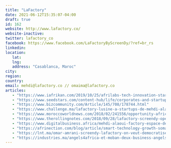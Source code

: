 ```yaml
---
title: "LaFactory"
date: 2021-06-12T15:35:07-04:00
draft: true
id: 162
website: http://www.lafactory.co/
website-inactive: 
twitter: lafactory_co
facebook: https://www.facebook.com/LaFactoryByScreenDy/?ref=br_rs
linkedin: 
location: 
   lat: 
   lng: 
   address: "Casablanca, Maroc"
city: 
region: 
country: 
email: mehdi@lafactory.co // omaima@lafactory.co
articles:
   - "https://www.iafrikan.com/2019/10/25/afrilabs-tech-innovation-startups-hubs-africa/"
   - "https://www.seedstars.com/content-hub/life/corporates-and-startups-morocco-worlds-apart-or-match-made-heaven/"
   - "https://www.bizcommunity.com/Article/145/708/178744.html"
   - "https://www.challenge.ma/lafactory-lusine-a-startups-de-mehdi-alaoui-88755/"
   - "https://www.moroccoworldnews.com/2018/02/241556/opportunity-african-startups-morocco-host-first-ever-afrikonnect"
   - "https://www.therollingnotes.com/2018/09/28/lafactory-screendy-open-innovation/"
   - "https://www.digitalbusiness.africa/mehdi-alaoui-factory-espace-de-collaboration-entre-start-ups-grands-groupes/"
   - "https://afrinection.com/blog/article/smart-technology-growth-somalia-morocco-northern-africa/"
   - "https://lnt.ma/omar-amrani-screendy-lafactory-on-veut-democratiser-culture-de-linnovation-au-maroc/"
   - "https://industries.ma/angels4africa-et-moban-deux-business-angels-voient-le-jour-au-maroc/"
---
```


